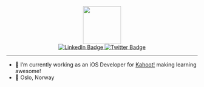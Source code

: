 <div id="header" align="center">
  <img src="https://media.giphy.com/media/y93slPbDMdeXJQONHa/giphy.gif" width="100"/>
</div>

<div id="badges" align="center">
  <a href="https://www.linkedin.com/in/konstantinosmeletiou/">
    <img src="https://img.shields.io/badge/LinkedIn-blue?style=for-the-badge&logo=linkedin&logoColor=white" alt="LinkedIn Badge"/>
  </a>
  <a href="https://twitter.com/k_meletiou">
    <img src="https://img.shields.io/badge/Twitter-blue?style=for-the-badge&logo=twitter&logoColor=white" alt="Twitter Badge"/>
  </a>
</div>

---

- :iphone: I’m currently working as an iOS Developer for <a href="https://www.kahoot.com">Kahoot!</a> making learning awesome!
- :round_pushpin: Oslo, Norway
